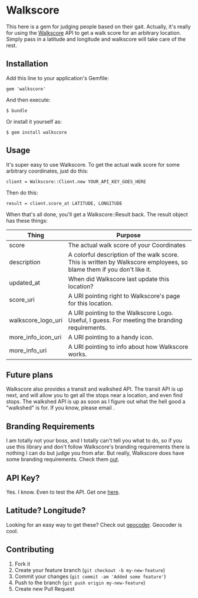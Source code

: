 # Walkscore

This here is a gem for judging people based on their gait. Actually, it's really for using the [Walkscore](http://www.walkscore.com/ "better than driving, I suppose") API to get a walk score for an arbitrary location. Simply pass in a latitude and longitude and walkscore will take care of the rest.

## Installation

Add this line to your application's Gemfile:

    gem 'walkscore'

And then execute:

    $ bundle

Or install it yourself as:

    $ gem install walkscore

## Usage

It's super easy to use Walkscore. To get the actual walk score for some arbitrary coordinates, just do this:

    client = Walkscore::Client.new YOUR_API_KEY_GOES_HERE

Then do this:

	result = client.score_at LATITUDE, LONGITUDE

When that's all done, you'll get a Walkscore::Result back. The result object has these things:

<table>
	<thead>
		<tr>
			<th>Thing</th>
			<th>Purpose</th>
		</tr>
	</thead>
	<tbody>
		<tr>
			<td>score</td>
			<td>The actual walk score of your Coordinates</td>
		</tr>
		<tr>
			<td>description</td>
			<td>A colorful description of the walk score. This is written by Walkscore employees, so blame them if you don't like it.</td>
		</tr>
		<tr>
			<td>updated_at</td>
			<td>When did Walkscore last update this location?</td>
		</tr>
		<tr>
			<td>score_uri</td>
			<td>A URI pointing right to Walkscore's page for this location.</td>
		</tr>
		<tr>
			<td>walkscore_logo_uri</td>
			<td>A URI pointing to the Walkscore Logo. Useful, I guess. For meeting the branding requirements.</td>
		<tr>
			<td>more_info_icon_uri</td>
			<td>A URI pointing to a handy icon.</td>
		</tr>
		<tr>
			<td>more_info_uri</td>
			<td>A URI pointing to info about how Walkscore works.</td>
		</tr>
	</tbody>
</table>

## Future plans

Walkscore also provides a transit and walkshed API. The transit API is up next, and will allow you to get all the stops near a location, and even find stops. The walkshed API is up as soon as I figure out what the hell good a "walkshed" is for. If you know, please email <kenneth dot pullen at gmail dot com>.

## Branding Requirements

I am totally not your boss, and I totally can't tell you what to do, so if you use this library and don't follow Walkscore's branding requirements there is nothing I can do but judge you from afar. But really, Walkscore does have some branding requirements. Check them [out](http://www.walkscore.com/professional/branding-requirements.php "Brrraaannnndddiiiiiinnnnggggg").

## API Key?

Yes. I know. Even to test the API. Get one [here](http://www.walkscore.com/professional/api-sign-up.php "At least there's no cost").

## Latitude? Longitude?

Looking for an easy way to get these? Check out [geocoder](https://github.com/alexreisner/geocoder). Geocoder is cool.

## Contributing

1. Fork it
2. Create your feature branch (`git checkout -b my-new-feature`)
3. Commit your changes (`git commit -am 'Added some feature'`)
4. Push to the branch (`git push origin my-new-feature`)
5. Create new Pull Request